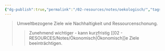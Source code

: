 ```yaml
---
{"dg-publish":true,"permalink":"/02-resources/notes/oekologisch/","tags":["unternehmensziele/kategorien"],"noteIcon":"","updated":"2025-08-28T17:46:01.000+02:00"}
---
```


>Umweltbezogene Ziele wie Nachhaltigkeit und Ressourcenschonung.
>>Zunehmend wichtiger - kann kurzfristig [[02 - RESOURCES/Notes/Ökonomisch\|Ökonomisch]]e Ziele beeinträchtigen.